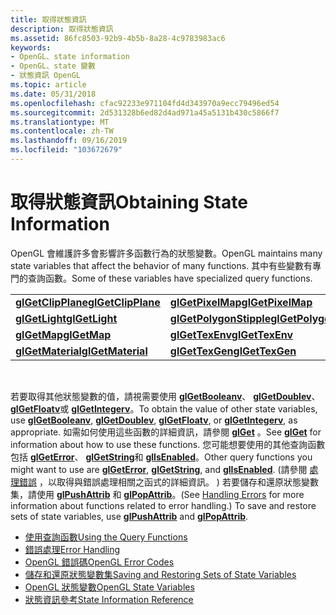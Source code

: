 ```yaml
---
title: 取得狀態資訊
description: 取得狀態資訊
ms.assetid: 86fc8503-92b9-4b5b-8a28-4c9783983ac6
keywords:
- OpenGL、state information
- OpenGL、state 變數
- 狀態資訊 OpenGL
ms.topic: article
ms.date: 05/31/2018
ms.openlocfilehash: cfac92233e971104fd4d343970a9ecc79496ed54
ms.sourcegitcommit: 2d531328b6ed82d4ad971a45a5131b430c5866f7
ms.translationtype: MT
ms.contentlocale: zh-TW
ms.lasthandoff: 09/16/2019
ms.locfileid: "103672679"
---
```

# <a name="obtaining-state-information"></a><span data-ttu-id="96f61-106">取得狀態資訊</span><span class="sxs-lookup"><span data-stu-id="96f61-106">Obtaining State Information</span></span>

<span data-ttu-id="96f61-107">OpenGL 會維護許多會影響許多函數行為的狀態變數。</span><span class="sxs-lookup"><span data-stu-id="96f61-107">OpenGL maintains many state variables that affect the behavior of many functions.</span></span> <span data-ttu-id="96f61-108">其中有些變數有專門的查詢函數。</span><span class="sxs-lookup"><span data-stu-id="96f61-108">Some of these variables have specialized query functions.</span></span>



|                                          |                                                    |                                                          |
|------------------------------------------|----------------------------------------------------|----------------------------------------------------------|
| [<span data-ttu-id="96f61-109">**glGetClipPlane**</span><span class="sxs-lookup"><span data-stu-id="96f61-109">**glGetClipPlane**</span></span>](glgetclipplane.md) | [<span data-ttu-id="96f61-110">**glGetPixelMap**</span><span class="sxs-lookup"><span data-stu-id="96f61-110">**glGetPixelMap**</span></span>](glgetpixelmap.md)             | [<span data-ttu-id="96f61-111">**glGetTexImage**</span><span class="sxs-lookup"><span data-stu-id="96f61-111">**glGetTexImage**</span></span>](glgetteximage.md)                   |
| [<span data-ttu-id="96f61-112">**glGetLight**</span><span class="sxs-lookup"><span data-stu-id="96f61-112">**glGetLight**</span></span>](glgetlight.md)         | [<span data-ttu-id="96f61-113">**glGetPolygonStipple**</span><span class="sxs-lookup"><span data-stu-id="96f61-113">**glGetPolygonStipple**</span></span>](glgetpolygonstipple.md) | [<span data-ttu-id="96f61-114">**glGetTexLevelParameter**</span><span class="sxs-lookup"><span data-stu-id="96f61-114">**glGetTexLevelParameter**</span></span>](glgettexlevelparameter.md) |
| [<span data-ttu-id="96f61-115">**glGetMap**</span><span class="sxs-lookup"><span data-stu-id="96f61-115">**glGetMap**</span></span>](glgetmap.md)             | [<span data-ttu-id="96f61-116">**glGetTexEnv**</span><span class="sxs-lookup"><span data-stu-id="96f61-116">**glGetTexEnv**</span></span>](glgettexenv.md)                 | [<span data-ttu-id="96f61-117">**glGetTexParameter**</span><span class="sxs-lookup"><span data-stu-id="96f61-117">**glGetTexParameter**</span></span>](glgettexparameter.md)           |
| [<span data-ttu-id="96f61-118">**glGetMaterial**</span><span class="sxs-lookup"><span data-stu-id="96f61-118">**glGetMaterial**</span></span>](glgetmaterial.md)   | [<span data-ttu-id="96f61-119">**glGetTexGen**</span><span class="sxs-lookup"><span data-stu-id="96f61-119">**glGetTexGen**</span></span>](glgettexgen.md)                 |                                                          |



 

<span data-ttu-id="96f61-120">若要取得其他狀態變數的值，請視需要使用 [**glGetBooleanv**](glgetbooleanv.md)、 [**glGetDoublev**](glgetdoublev.md)、 [**glGetFloatv**](glgetfloatv.md)或 [**glGetIntegerv**](glgetintegerv.md)。</span><span class="sxs-lookup"><span data-stu-id="96f61-120">To obtain the value of other state variables, use [**glGetBooleanv**](glgetbooleanv.md), [**glGetDoublev**](glgetdoublev.md), [**glGetFloatv**](glgetfloatv.md), or [**glGetIntegerv**](glgetintegerv.md), as appropriate.</span></span> <span data-ttu-id="96f61-121">如需如何使用這些函數的詳細資訊，請參閱 [**glGet**](glgetbooleanv--glgetdoublev--glgetfloatv--glgetintegerv.md) 。</span><span class="sxs-lookup"><span data-stu-id="96f61-121">See [**glGet**](glgetbooleanv--glgetdoublev--glgetfloatv--glgetintegerv.md) for information about how to use these functions.</span></span> <span data-ttu-id="96f61-122">您可能想要使用的其他查詢函數包括 [**glGetError**](glgeterror.md)、 [**glGetString**](glgetstring.md)和 [**glIsEnabled**](glisenabled.md)。</span><span class="sxs-lookup"><span data-stu-id="96f61-122">Other query functions you might want to use are [**glGetError**](glgeterror.md), [**glGetString**](glgetstring.md), and [**glIsEnabled**](glisenabled.md).</span></span> <span data-ttu-id="96f61-123"> (請參閱 [處理錯誤](handling-errors.md) ，以取得與錯誤處理相關之函式的詳細資訊。 ) 若要儲存和還原狀態變數集，請使用 [**glPushAttrib**](glpushattrib.md) 和 [**glPopAttrib**](glpopattrib.md)。</span><span class="sxs-lookup"><span data-stu-id="96f61-123">(See [Handling Errors](handling-errors.md) for more information about functions related to error handling.) To save and restore sets of state variables, use [**glPushAttrib**](glpushattrib.md) and [**glPopAttrib**](glpopattrib.md).</span></span>

-   [<span data-ttu-id="96f61-124">使用查詢函數</span><span class="sxs-lookup"><span data-stu-id="96f61-124">Using the Query Functions</span></span>](using-the-query-functions.md)
-   [<span data-ttu-id="96f61-125">錯誤處理</span><span class="sxs-lookup"><span data-stu-id="96f61-125">Error Handling</span></span>](error-handling.md)
-   [<span data-ttu-id="96f61-126">OpenGL 錯誤碼</span><span class="sxs-lookup"><span data-stu-id="96f61-126">OpenGL Error Codes</span></span>](opengl-error-codes.md)
-   [<span data-ttu-id="96f61-127">儲存和還原狀態變數集</span><span class="sxs-lookup"><span data-stu-id="96f61-127">Saving and Restoring Sets of State Variables</span></span>](saving-and-restoring-sets-of-state-variables.md)
-   [<span data-ttu-id="96f61-128">OpenGL 狀態變數</span><span class="sxs-lookup"><span data-stu-id="96f61-128">OpenGL State Variables</span></span>](opengl-state-variables.md)
-   [<span data-ttu-id="96f61-129">狀態資訊參考</span><span class="sxs-lookup"><span data-stu-id="96f61-129">State Information Reference</span></span>](state-information-reference.md)

 

 




